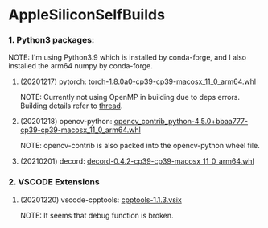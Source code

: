 # AppleSiliconSelfBuilds

### 1. Python3 packages:

NOTE: I'm using Python3.9 which is installed by conda-forge, and I also installed the arm64 numpy by conda-forge.

1. (20201217) pytorch: [torch-1.8.0a0-cp39-cp39-macosx_11_0_arm64.whl](./builds/torch-1.8.0a0-cp39-cp39-macosx_11_0_arm64.whl)

   NOTE: Currently not using OpenMP in building due to deps errors. Building details refer to [thread](https://github.com/pytorch/pytorch/issues/48145#issuecomment-747631341).
2. (20201218) opencv-python: [opencv_contrib_python-4.5.0+bbaa777-cp39-cp39-macosx_11_0_arm64.whl](./builds/opencv_contrib_python-4.5.0+bbaa777-cp39-cp39-macosx_11_0_arm64.whl)

   NOTE: opencv-contrib is also packed into the opencv-python wheel
   file.
3. (20210201) decord: [decord-0.4.2-cp39-cp39-macosx_11_0_arm64.whl](./builds/decord-0.4.2-cp39-cp39-macosx_11_0_arm64.whl)

### 2. VSCODE Extensions

1. (20201220) vscode-cpptools: [cpptools-1.1.3.vsix](./builds/cpptools-1.1.3.vsix)

   NOTE: It seems that debug function is broken.
